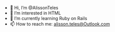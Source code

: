 - 👋 Hi, I’m @AlissonTeles
- 👀 I’m interested in HTML
- 🌱 I’m currently learning Ruby on Rails
- 📫 How to reach me:
    alisson.teles@Outlook.com

<!---
AlissonTeles/AlissonTeles is a ✨ special ✨ repository because its `README.md` (this file) appears on your GitHub profile.
You can click the Preview link to take a look at your changes.
--->
